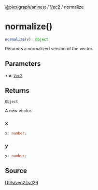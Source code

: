 [@plexigraph/aninest](../../index.md) / [Vec2](../index.md) / normalize

# normalize()

```ts
normalize(v): Object
```

Returnes a normalized version of the vector.

## Parameters

• **v**: [`Vec2`](../type-aliases/Vec2.md)

## Returns

`Object`

A new vector.

### x

```ts
x: number;
```

### y

```ts
y: number;
```

## Source

[Utils/vec2.ts:129](https://github.com/plexigraph/aninest/blob/bb3b3dd/src/Utils/vec2.ts#L129)
